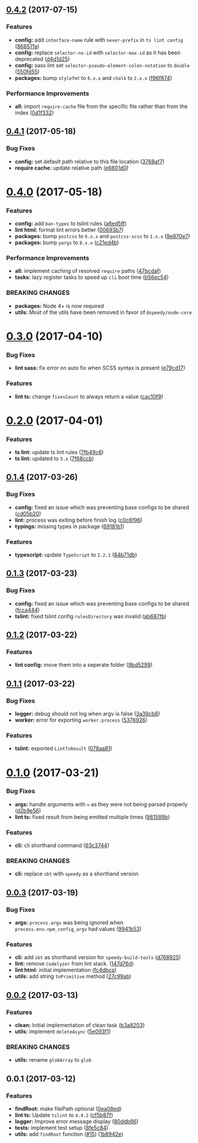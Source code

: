 <a name="0.4.2"></a>
## [0.4.2](https://github.com/alan-agius4/speedy-build-tools/compare/v0.4.1...v0.4.2) (2017-07-15)


### Features

* **config:** add `interface-name` rule with `never-prefix` in `ts lint config` ([86857fa](https://github.com/alan-agius4/speedy-build-tools/commit/86857fa))
* **config:** replace `selector-no-id` with `selector-max-id` as it has been deprecated ([d4d1d25](https://github.com/alan-agius4/speedy-build-tools/commit/d4d1d25))
* **config:** sass lint set `selector-pseudo-element-colon-notation` to `double` ([550fd55](https://github.com/alan-agius4/speedy-build-tools/commit/550fd55))
* **packages:** bump `stylefmt` to `6.x.x` and `chalk` to `2.x.x` ([f96f874](https://github.com/alan-agius4/speedy-build-tools/commit/f96f874))


### Performance Improvements

* **all:** import `require-cache` file from the specific file rather than from the index ([0d1f332](https://github.com/alan-agius4/speedy-build-tools/commit/0d1f332))



<a name="0.4.1"></a>
## [0.4.1](https://github.com/alan-agius4/speedy-build-tools/compare/v0.4.0...v0.4.1) (2017-05-18)


### Bug Fixes

* **config:** set default path relative to this file location ([3768af7](https://github.com/alan-agius4/speedy-build-tools/commit/3768af7))
* **require cache:** update relative path ([e6601d0](https://github.com/alan-agius4/speedy-build-tools/commit/e6601d0))



<a name="0.4.0"></a>
# [0.4.0](https://github.com/alan-agius4/speedy-build-tools/compare/v0.3.0...v0.4.0) (2017-05-18)


### Features

* **config:** add `ban-types` to tslint rules ([a6ed5ff](https://github.com/alan-agius4/speedy-build-tools/commit/a6ed5ff))
* **lint html:** format lint errors better ([00693b7](https://github.com/alan-agius4/speedy-build-tools/commit/00693b7))
* **packages:** bump `postcss` to `6.x.x` and `postcss-scss` to `1.x.x` ([9e870e7](https://github.com/alan-agius4/speedy-build-tools/commit/9e870e7))
* **packages:** bump `yargs` to `8.x.x` ([c21ed4b](https://github.com/alan-agius4/speedy-build-tools/commit/c21ed4b))


### Performance Improvements

* **all:** implement caching of resolved `require` paths ([47bcdaf](https://github.com/alan-agius4/speedy-build-tools/commit/47bcdaf))
* **tasks:** lazy register tasks to speed up `cli` boot time ([b56ec54](https://github.com/alan-agius4/speedy-build-tools/commit/b56ec54))


### BREAKING CHANGES

* **packages:** Node 4+ is now required
* **utils:** Most of the utils have been removed in favor of `@speedy/node-core`



<a name="0.3.0"></a>
# [0.3.0](https://github.com/alan-agius4/speedy-build-tools/compare/v0.2.0...v0.3.0) (2017-04-10)


### Bug Fixes

* **lint sass:** fix error on auto fix when SCSS syntax is present ([e79cd17](https://github.com/alan-agius4/speedy-build-tools/commit/e79cd17))


### Features

* **lint ts:** change `fixesCount` to always return a value ([cac10f9](https://github.com/alan-agius4/speedy-build-tools/commit/cac10f9))



<a name="0.2.0"></a>
# [0.2.0](https://github.com/alan-agius4/speedy-build-tools/compare/v0.1.4...v0.2.0) (2017-04-01)


### Features

* **ts lint:** update ts lint rules ([7fb49c6](https://github.com/alan-agius4/speedy-build-tools/commit/7fb49c6))
* **ts lint:** updated to `5.x` ([7f68ccb](https://github.com/alan-agius4/speedy-build-tools/commit/7f68ccb))



<a name="0.1.4"></a>
## [0.1.4](https://github.com/alan-agius4/speedy-build-tools/compare/v0.1.3...v0.1.4) (2017-03-26)


### Bug Fixes

* **config:** fixed an issue which was preventing base configs to be shared ([cd05b20](https://github.com/alan-agius4/speedy-build-tools/commit/cd05b20))
* **lint:** process was exiting before finish log ([c0c6f96](https://github.com/alan-agius4/speedy-build-tools/commit/c0c6f96))
* **typings:** missing types in package ([69181b1](https://github.com/alan-agius4/speedy-build-tools/commit/69181b1))


### Features

* **typescript:** update `TypeScript` to `2.2.1` ([84b71db](https://github.com/alan-agius4/speedy-build-tools/commit/84b71db))



<a name="0.1.3"></a>
## [0.1.3](https://github.com/alan-agius4/speedy-build-tools/compare/v0.1.2...v0.1.3) (2017-03-23)


### Bug Fixes

* **config:** fixed an issue which was preventing base configs to be shared ([fcca444](https://github.com/alan-agius4/speedy-build-tools/commit/fcca444))
* **tslint:** fixed tslint config `rulesDirectory` was invalid ([ab687fb](https://github.com/alan-agius4/speedy-build-tools/commit/ab687fb))



<a name="0.1.2"></a>
## [0.1.2](https://github.com/alan-agius4/speedy-build-tools/compare/v0.1.1...v0.1.2) (2017-03-22)


### Features

* **lint config:** move them into a seperate folder ([9bd5299](https://github.com/alan-agius4/speedy-build-tools/commit/9bd5299))



<a name="0.1.1"></a>
## [0.1.1](https://github.com/alan-agius4/speedy-build-tools/compare/v0.1.0...v0.1.1) (2017-03-22)


### Bug Fixes

* **logger:** debug should not log when argv is false ([3a39cb8](https://github.com/alan-agius4/speedy-build-tools/commit/3a39cb8))
* **worker:** error for exporting `worker.process` ([5376926](https://github.com/alan-agius4/speedy-build-tools/commit/5376926))


### Features

* **tslint:** exported `LintTsResult` ([078aa81](https://github.com/alan-agius4/speedy-build-tools/commit/078aa81))



<a name="0.1.0"></a>
# [0.1.0](https://github.com/alan-agius4/speedy-build-tools/compare/v0.0.3...v0.1.0) (2017-03-21)


### Bug Fixes

* **args:** handle arguments with `=` as they were not being parsed properly ([d2b9e56](https://github.com/alan-agius4/speedy-build-tools/commit/d2b9e56))
* **lint ts:** fixed result from being emitted multiple times ([981589b](https://github.com/alan-agius4/speedy-build-tools/commit/981589b))


### Features

* **cli:** cli shorthand command ([63c3744](https://github.com/alan-agius4/speedy-build-tools/commit/63c3744))


### BREAKING CHANGES

* **cli:** replace `sbt` with `speedy` as a shorthand version



<a name="0.0.3"></a>
## [0.0.3](https://github.com/alan-agius4/speedy-build-tools/compare/v0.0.2...v0.0.3) (2017-03-19)


### Bug Fixes

* **args:** `process.argv` was being ignored when `process.env.npm_config_argv` had values ([9941b53](https://github.com/alan-agius4/speedy-build-tools/commit/9941b53))


### Features

* **cli:** add `sbt` as shorthand version for `speedy-build-tools` ([d768925](https://github.com/alan-agius4/speedy-build-tools/commit/d768925))
* **lint:** remove `Codelyzer` from lint stack. ([147d76d](https://github.com/alan-agius4/speedy-build-tools/commit/147d76d))
* **lint html:** initial implementation ([fc4dbca](https://github.com/alan-agius4/speedy-build-tools/commit/fc4dbca))
* **utils:** add string `toPrimitive` method ([27c99ab](https://github.com/alan-agius4/speedy-build-tools/commit/27c99ab))



<a name="0.0.2"></a>
## [0.0.2](https://github.com/alan-agius4/speedy-build-tools/compare/v0.0.1...v0.0.2) (2017-03-13)


### Features

* **clean:** Initial implementation of clean task ([b3a8203](https://github.com/alan-agius4/speedy-build-tools/commit/b3a8203))
* **utils:** implement `deleteAsync` ([5e093f1](https://github.com/alan-agius4/speedy-build-tools/commit/5e093f1))

### BREAKING CHANGES
* **utils:** rename `globArray` to `glob`


<a name="0.0.1"></a>
## 0.0.1 (2017-03-12)


### Features

* **findRoot:** make filePath optional ([0ea08ed](https://github.com/alan-agius4/speedy-build-tools/commit/0ea08ed))
* **lint ts:** Update `tslint` to `4.4.2` ([cf5b87f](https://github.com/alan-agius4/speedy-build-tools/commit/cf5b87f))
* **logger:** Improve error message display ([80ddb66](https://github.com/alan-agius4/speedy-build-tools/commit/80ddb66))
* **tests:** implement test setup ([8fe5c84](https://github.com/alan-agius4/speedy-build-tools/commit/8fe5c84))
* **utils:** add `findRoot` function ([#15](https://github.com/alan-agius4/speedy-build-tools/issues/15)) ([1b8942e](https://github.com/alan-agius4/speedy-build-tools/commit/1b8942e))



